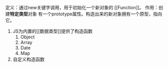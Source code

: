 定义：通过new关键字调用，用于初始化一个新对象的 [[Function]]。
作用：创建**特定类型**对象
有一个prototype属性。构造出来的新对象拥有一个原型，指向它。


1. JS为内置的[[数据类型]]提供了构造函数
	1. Object
	2. Array
	3. Date
	4. Map
2. 自定义构造函数